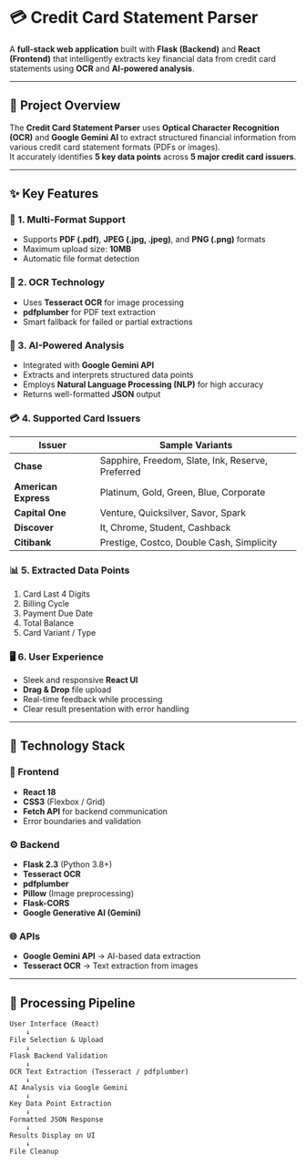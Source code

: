 # 💳 Credit Card Statement Parser

A **full-stack web application** built with **Flask (Backend)** and **React (Frontend)** that intelligently extracts key financial data from credit card statements using **OCR** and **AI-powered analysis**.

---

## 🚀 Project Overview

The **Credit Card Statement Parser** uses **Optical Character Recognition (OCR)** and **Google Gemini AI** to extract structured financial information from various credit card statement formats (PDFs or images).  
It accurately identifies **5 key data points** across **5 major credit card issuers**.

---

## ✨ Key Features

### 🧾 1. Multi-Format Support
- Supports **PDF (.pdf)**, **JPEG (.jpg, .jpeg)**, and **PNG (.png)** formats  
- Maximum upload size: **10MB**
- Automatic file format detection

### 🧠 2. OCR Technology
- Uses **Tesseract OCR** for image processing  
- **pdfplumber** for PDF text extraction  
- Smart fallback for failed or partial extractions

### 🤖 3. AI-Powered Analysis
- Integrated with **Google Gemini API**  
- Extracts and interprets structured data points  
- Employs **Natural Language Processing (NLP)** for high accuracy  
- Returns well-formatted **JSON** output

### 💳 4. Supported Card Issuers
| Issuer | Sample Variants |
|--------|------------------|
| **Chase** | Sapphire, Freedom, Slate, Ink, Reserve, Preferred |
| **American Express** | Platinum, Gold, Green, Blue, Corporate |
| **Capital One** | Venture, Quicksilver, Savor, Spark |
| **Discover** | It, Chrome, Student, Cashback |
| **Citibank** | Prestige, Costco, Double Cash, Simplicity |

### 📊 5. Extracted Data Points
1. Card Last 4 Digits  
2. Billing Cycle  
3. Payment Due Date  
4. Total Balance  
5. Card Variant / Type  

### 🖥️ 6. User Experience
- Sleek and responsive **React UI**
- **Drag & Drop** file upload  
- Real-time feedback while processing  
- Clear result presentation with error handling  

---

## 🧩 Technology Stack

### 🎨 Frontend
- **React 18**
- **CSS3** (Flexbox / Grid)
- **Fetch API** for backend communication
- Error boundaries and validation

### ⚙️ Backend
- **Flask 2.3** (Python 3.8+)
- **Tesseract OCR**
- **pdfplumber**
- **Pillow** (Image preprocessing)
- **Flask-CORS**
- **Google Generative AI (Gemini)**

### 🌐 APIs
- **Google Gemini API** → AI-based data extraction  
- **Tesseract OCR** → Text extraction from images  

---

## 🔁 Processing Pipeline

```plaintext
User Interface (React)
    ↓
File Selection & Upload
    ↓
Flask Backend Validation
    ↓
OCR Text Extraction (Tesseract / pdfplumber)
    ↓
AI Analysis via Google Gemini
    ↓
Key Data Point Extraction
    ↓
Formatted JSON Response
    ↓
Results Display on UI
    ↓
File Cleanup
